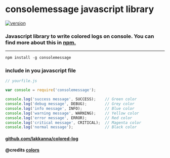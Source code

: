 # consolemessage javascript library 
[![version](https://img.shields.io/npm/v/consolemessage.svg)](https://www.npmjs.org/package/consolemessage)
### Javascript library to write colored logs on console. You can find more about this in [npm.](https://www.npmjs.com/package/consolemessage)

---

```js
npm install -g consolemessage
```


### include in you javascript file
```js
// yourfile.js

var console = require('consolemessage');

console.log('success message', SUCCESS);    // Green color
console.log('debug message', DEBUG);        // Grey color
console.log('info message', INFO);          // Blue color
console.log('warning message', WARNING);    // Yellow color
console.log('error message', ERROR);        // Red color
console.log('critical message', CRITICAL);  // Magenta color
console.log('normal message');              // Black color
```

#### [github.com/lakkanna/colored-log](https://github.com/Lakkanna/colored-log)
#### @credits [colors](https://www.npmjs.com/package/colors) 
